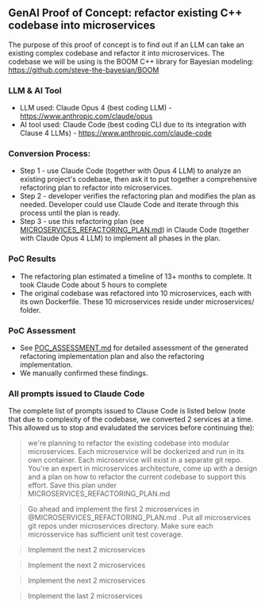 ## GenAI Proof of Concept: refactor existing C++ codebase into microservices
The purpose of this proof of concept is to find out if an LLM can take an existing complex codebase and refactor it into microservices. The codebase we will be using is the BOOM C++ library for Bayesian modeling: https://github.com/steve-the-bayesian/BOOM

### LLM & AI Tool
* LLM used: Claude Opus 4 (best coding LLM) - https://www.anthropic.com/claude/opus
* AI tool used: Claude Code (best coding CLI due to its integration with Clause 4 LLMs) - https://www.anthropic.com/claude-code

### Conversion Process: 
* Step 1 - use Claude Code (together with Opus 4 LLM) to analyze an existing project's codebase, then ask it to put together a comprehensive refactoring plan to refactor into microservices.
* Step 2 - developer verifies the refactoring plan and modifies the plan as needed. Developer could use Claude Code and iterate through this process until the plan is ready.
* Step 3 - use this refactoring plan (see [MICROSERVICES_REFACTORING_PLAN.md](MICROSERVICES_REFACTORING_PLAN.md)) in Claude Code (together with Claude Opus 4 LLM) to implement all phases in the plan.

### PoC Results
* The refactoring plan estimated a timeline of 13+ months to complete. It took Claude Code about 5 hours to complete
* The original codebase was refactored into 10 microservices, each with its own Dockerfile. These 10 microservices reside under microservices/ folder.

### PoC Assessment
* See [POC_ASSESSMENT.md](POC_ASSESSMENT.md) for detailed assessment of the generated refactoring implementation plan and also the refactoring implementation.
* We manually confirmed these findings.

### All prompts issued to Claude Code
The complete list of prompts issued to Clause Code is listed below (note that due to complexity of the codebase, we converted 2 services at a time. This allowed us to stop and evaludated the services before continuing the):

> we're planning to refactor the existing codebase into modular microservices. Each microservice will be dockerized and run in its own container. Each microservice will exist in a separate git repo. You're an expert in microservices architecture, come up with a design and a plan on how to refactor the current codebase to support this effort. Save this plan under MICROSERVICES_REFACTORING_PLAN.md

> Go ahead and implement the first 2 microservices in @MICROSERVICES_REFACTORING_PLAN.md . Put all microservices git repos under microservices directory. Make sure each microsservice has sufficient unit test coverage.

> Implement the next 2 microservices

> Implement the next 2 microservices

> Implement the next 2 microservices

> Implement the last 2 microservices
